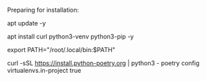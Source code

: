 Preparing for installation:

apt update -y

apt install curl python3-venv python3-pip -y

export PATH="/root/.local/bin:$PATH"

curl -sSL https://install.python-poetry.org | python3 -
poetry config virtualenvs.in-project true